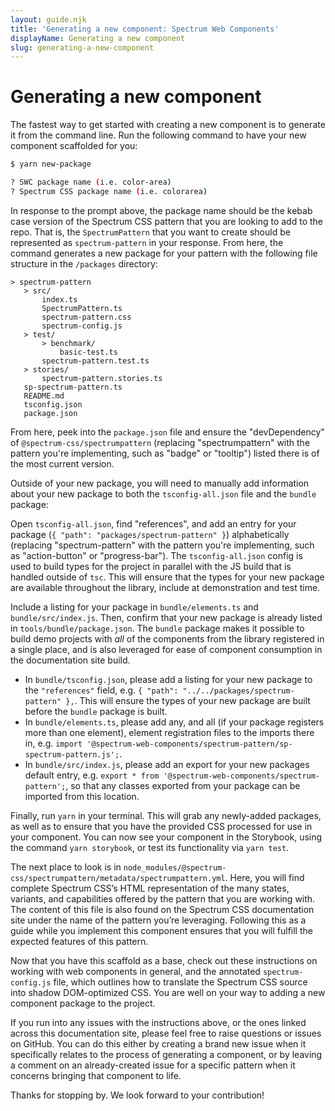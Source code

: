 ```yaml
---
layout: guide.njk
title: 'Generating a new component: Spectrum Web Components'
displayName: Generating a new component
slug: generating-a-new-component
---
```


# Generating a new component

The fastest way to get started with creating a new component is to generate it from the command line. Run the following command to have your new component scaffolded for you:

```bash
$ yarn new-package

? SWC package name (i.e. color-area)
? Spectrum CSS package name (i.e. colorarea)
```

In response to the prompt above, the package name should be the kebab case version of the Spectrum CSS pattern that you are looking to add to the repo. That is, the `SpectrumPattern` that you want to create should be represented as `spectrum-pattern` in your response. From here, the command generates a new package for your pattern with the following file structure in the `/packages` directory:

```
> spectrum-pattern
   > src/
       index.ts
       SpectrumPattern.ts
       spectrum-pattern.css
       spectrum-config.js
   > test/
       > benchmark/
           basic-test.ts
       spectrum-pattern.test.ts
   > stories/
       spectrum-pattern.stories.ts
   sp-spectrum-pattern.ts
   README.md
   tsconfig.json
   package.json
```

From here, peek into the `package.json` file and ensure the "devDependency" of `@spectrum-css/spectrumpattern` (replacing "spectrumpattern" with the pattern you're implementing, such as "badge" or "tooltip") listed there is of the most current version.

Outside of your new package, you will need to manually add information about your new package to both the `tsconfig-all.json` file and the `bundle` package:

Open `tsconfig-all.json`, find "references", and add an entry for your package (`{ "path": "packages/spectrum-pattern" }`) alphabetically (replacing "spectrum-pattern" with the pattern you're implementing, such as "action-button" or "progress-bar"). The `tsconfig-all.json` config is used to build types for the project in parallel with the JS build that is handled outside of `tsc`. This will ensure that the types for your new package are available throughout the library, include at demonstration and test time.

Include a listing for your package in `bundle/elements.ts` and `bundle/src/index.js`. Then, confirm that your new package is already listed in `tools/bundle/package.json`. The `bundle` package makes it possible to build demo projects with _all_ of the components from the library registered in a single place, and is also leveraged for ease of component consumption in the documentation site build.

-   In `bundle/tsconfig.json`, please add a listing for your new package to the `"references"` field, e.g. `{ "path": "../../packages/spectrum-pattern" },`. This will ensure the types of your new package are built before the `bundle` package is built.
-   In `bundle/elements.ts`, please add any, and all (if your package registers more than one element), element registration files to the imports there in, e.g. `import '@spectrum-web-components/spectrum-pattern/sp-spectrum-pattern.js';`.
-   In `bundle/src/index.js`, please add an export for your new packages default entry, e.g. `export * from '@spectrum-web-components/spectrum-pattern';`, so that any classes exported from your package can be imported from this location.

Finally, run `yarn` in your terminal. This will grab any newly-added packages, as well as to ensure that you have the provided CSS processed for use in your component. You can now see your component in the Storybook, using the command `yarn storybook`, or test its functionality via `yarn test`.

The next place to look is in `node_modules/@spectrum-css/spectrumpattern/metadata/spectrumpattern.yml`. Here, you will find complete Spectrum CSS’s HTML representation of the many states, variants, and capabilities offered by the pattern that you are working with. The content of this file is also found on the <sp-link href="https://opensource.adobe.com/spectrum-css" target="_blank">Spectrum CSS documentation site</sp-link> under the name of the pattern you’re leveraging. Following this as a guide while you implement this component ensures that you will fulfill the expected features of this pattern.

Now that you have this scaffold as a base, check out <sp-link href="guides/developing-components">these instructions</sp-link> on working with web components in general, and the <sp-link href="guides/spectrum-config">annotated `spectrum-config.js`</sp-link> file, which outlines how to translate the Spectrum CSS source into shadow DOM-optimized CSS. You are well on your way to adding a new component package to the project.

If you run into any issues with the instructions above, or the ones linked across this documentation site, please feel free to <sp-link href="https://github.com/adobe/spectrum-web-components/discussions" target="_blank">raise questions</sp-link> or <sp-link href="https://github.com/adobe/spectrum-web-components/issues" target="_blank">issues</sp-link> on GitHub. You can do this either by creating a brand new issue when it specifically relates to the process of generating a component, or by leaving a comment on an already-created issue for a specific pattern when it concerns bringing that component to life.

Thanks for stopping by. We look forward to your contribution!
